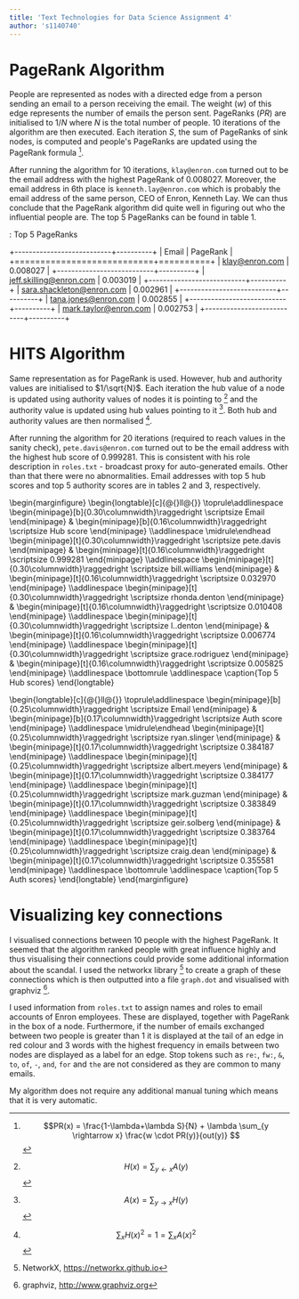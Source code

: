 ```yaml
---
title: 'Text Technologies for Data Science Assignment 4'
author: 's1140740'
---
```


# PageRank Algorithm

People are represented as nodes with a directed edge from a person sending an email to a person receiving the email. The weight ($w$) of this edge represents the number of emails the person sent. PageRanks ($PR$) are initialised to $1/N$ where $N$ is the total number of people. 10 iterations of the algorithm are then executed. Each iteration $S$, the sum of PageRanks of sink nodes, is computed and people's PageRanks are updated using the PageRank formula [^1].

After running the algorithm for 10 iterations, `klay@enron.com` turned out to be the email address with the highest PageRank of 0.008027. Moreover, the email address in 6th place is `kenneth.lay@enron.com` which is probably the email address of the same person, CEO of Enron, Kenneth Lay. We can thus conclude that the PageRank algorithm did quite well in figuring out who the influential people are. The top 5 PageRanks can be found in table 1.

: Top 5 PageRanks

+---------------------------+----------+
|           Email           | PageRank |
+===========================+==========+
| klay@enron.com            | 0.008027 |
+---------------------------+----------+
| jeff.skilling@enron.com   | 0.003019 |
+---------------------------+----------+
| sara.shackleton@enron.com | 0.002961 |
+---------------------------+----------+
| tana.jones@enron.com      | 0.002855 |
+---------------------------+----------+
| mark.taylor@enron.com     | 0.002753 |
+---------------------------+----------+

# HITS Algorithm

Same representation as for PageRank is used. However, hub and authority values are initialised to $1/\sqrt{N}$. Each iteration the hub value of a node is updated using authority values of nodes it is pointing to [^2] and the authority value is updated using hub values pointing to it [^3]. Both hub and authority values are then normalised [^4].

After running the algorithm for 20 iterations (required to reach values in the sanity check), `pete.davis@enron.com` turned out to be the email address with the highest hub score of 0.999281. This is consistent with his role description in `roles.txt` - broadcast proxy for auto-generated emails. Other than that there were no abnormalities. Email addresses with top 5 hub scores and top 5 authority scores are in tables 2 and 3, respectively.

\begin{marginfigure}
\begin{longtable}[c]{@{}ll@{}}
\toprule\addlinespace
\begin{minipage}[b]{0.30\columnwidth}\raggedright
\scriptsize
Email
\end{minipage} & \begin{minipage}[b]{0.16\columnwidth}\raggedright
\scriptsize
Hub score
\end{minipage}
\\\addlinespace
\midrule\endhead
\begin{minipage}[t]{0.30\columnwidth}\raggedright
\scriptsize
pete.davis
\end{minipage} & \begin{minipage}[t]{0.16\columnwidth}\raggedright
\scriptsize
0.999281
\end{minipage}
\\\addlinespace
\begin{minipage}[t]{0.30\columnwidth}\raggedright
\scriptsize
bill.williams
\end{minipage} & \begin{minipage}[t]{0.16\columnwidth}\raggedright
\scriptsize
0.032970
\end{minipage}
\\\addlinespace
\begin{minipage}[t]{0.30\columnwidth}\raggedright
\scriptsize
rhonda.denton
\end{minipage} & \begin{minipage}[t]{0.16\columnwidth}\raggedright
\scriptsize
0.010408
\end{minipage}
\\\addlinespace
\begin{minipage}[t]{0.30\columnwidth}\raggedright
\scriptsize
l..denton
\end{minipage} & \begin{minipage}[t]{0.16\columnwidth}\raggedright
\scriptsize
0.006774
\end{minipage}
\\\addlinespace
\begin{minipage}[t]{0.30\columnwidth}\raggedright
\scriptsize
grace.rodriguez
\end{minipage} & \begin{minipage}[t]{0.16\columnwidth}\raggedright
\scriptsize
0.005825
\end{minipage}
\\\addlinespace
\bottomrule
\addlinespace
\caption{Top 5 Hub scores}
\end{longtable}

\begin{longtable}[c]{@{}ll@{}}
\toprule\addlinespace
\begin{minipage}[b]{0.25\columnwidth}\raggedright
\scriptsize
Email
\end{minipage} & \begin{minipage}[b]{0.17\columnwidth}\raggedright
\scriptsize
Auth score
\end{minipage}
\\\addlinespace
\midrule\endhead
\begin{minipage}[t]{0.25\columnwidth}\raggedright
\scriptsize
ryan.slinger
\end{minipage} & \begin{minipage}[t]{0.17\columnwidth}\raggedright
\scriptsize
0.384187
\end{minipage}
\\\addlinespace
\begin{minipage}[t]{0.25\columnwidth}\raggedright
\scriptsize
albert.meyers
\end{minipage} & \begin{minipage}[t]{0.17\columnwidth}\raggedright
\scriptsize
0.384177
\end{minipage}
\\\addlinespace
\begin{minipage}[t]{0.25\columnwidth}\raggedright
\scriptsize
mark.guzman
\end{minipage} & \begin{minipage}[t]{0.17\columnwidth}\raggedright
\scriptsize
0.383849
\end{minipage}
\\\addlinespace
\begin{minipage}[t]{0.25\columnwidth}\raggedright
\scriptsize
geir.solberg
\end{minipage} & \begin{minipage}[t]{0.17\columnwidth}\raggedright
\scriptsize
0.383764
\end{minipage}
\\\addlinespace
\begin{minipage}[t]{0.25\columnwidth}\raggedright
\scriptsize
craig.dean
\end{minipage} & \begin{minipage}[t]{0.17\columnwidth}\raggedright
\scriptsize
0.355581
\end{minipage}
\\\addlinespace
\bottomrule
\addlinespace
\caption{Top 5 Auth scores}
\end{longtable}
\end{marginfigure}


# Visualizing key connections

I visualised connections between 10 people with the highest PageRank. It seemed that the algorithm ranked people with great influence highly and thus visualising their connections could provide some additional information about the scandal. I used the networkx library [^5] to create a graph of these connections which is then outputted into a file `graph.dot` and visualised with graphviz [^6].

I used information from `roles.txt` to assign names and roles to email accounts of Enron employees. These are displayed, together with PageRank in the box of a node. Furthermore, if the number of emails exchanged between two people is greater than 1 it is displayed at the tail of an edge in red colour and 3 words with the highest frequency in emails between two nodes are displayed as a label for an edge. Stop tokens such as `re:`, `fw:`, `&`, `to`, `of`, `-`, `and`, `for` and `the` are not considered as they are common to many emails.

My algorithm does not require any additional manual tuning which means that it is very automatic.

[^1]: $$PR(x) = \frac{1-\lambda+\lambda S}{N} + \lambda \sum_{y \rightarrow x} \frac{w \cdot PR(y)}{out(y)} $$

[^2]: $$H(x) = \sum_{y \leftarrow x} A(y)$$

[^3]: $$A(x) = \sum_{y \rightarrow x} H(y)$$

[^4]: $$\sum_{x} H(x)^2 = 1 = \sum_{x} A(x)^2$$

[^5]: NetworkX, https://networkx.github.io

[^6]: graphviz, http://www.graphviz.org
